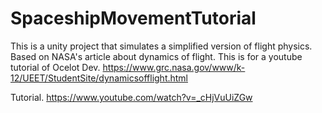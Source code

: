 # SpaceshipMovementTutorial
This is a unity project that simulates a simplified version of flight physics. Based on NASA's article about dynamics of flight. This is for a youtube tutorial of Ocelot Dev.
https://www.grc.nasa.gov/www/k-12/UEET/StudentSite/dynamicsofflight.html

Tutorial.
https://www.youtube.com/watch?v=_cHjVuUiZGw
